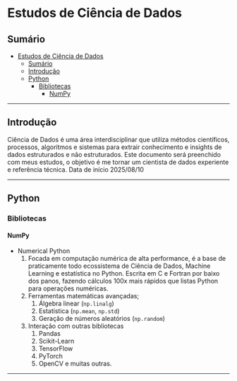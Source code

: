 # Estudos de Ciência de Dados

## Sumário

- [Estudos de Ciência de Dados](#estudos-de-ciência-de-dados)
  - [Sumário](#sumário)
  - [Introdução](#introdução)
  - [Python](#python)
    - [Bibliotecas](#bibliotecas)
      - [NumPy](#numpy)

---

## Introdução

Ciência de Dados é uma área interdisciplinar que utiliza métodos científicos, processos, algoritmos e sistemas para extrair conhecimento e insights de dados estruturados e não estruturados. Este documento será preenchido com meus estudos, o objetivo é me tornar um cientista de dados experiente e referência técnica. Data de início 2025/08/10

---

## Python
### Bibliotecas

#### NumPy
  * Numerical Python
    1. Focada em computação numérica de alta performance, é a base de praticamente todo ecossistema de Ciência de Dados, Machine Learning e estatística no Python. Escrita em C e Fortran por baixo dos panos, fazendo cálculos 100x mais rápidos que listas Python para operações numéricas.
    2. Ferramentas matemáticas avançadas;
       1. Álgebra linear (`np.linalg`)
       2. Estatística (`np.mean`, `np.std`)
       3. Geração de números aleatórios (`np.random`)
    3. Interação com outras bibliotecas
       1. Pandas
       2. Scikit-Learn
       3. TensorFlow
       4. PyTorch
       5. OpenCV e muitas outras.

---